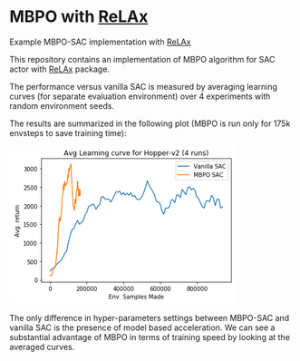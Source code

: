 # MBPO with [ReLAx](https://github.com/nslyubaykin/relax)
Example MBPO-SAC implementation with [ReLAx](https://github.com/nslyubaykin/relax)

This repository contains an implementation of MBPO algorithm for SAC actor with [ReLAx](https://github.com/nslyubaykin/relax) package.

The performance versus vanilla SAC is measured by averaging learning curves (for separate evaluation environment) over 4 experiments with random environment seeds.

The results are summarized in the following plot (MBPO is run only for 175k envsteps to save training time):

![mbpo_training](https://github.com/nslyubaykin/relax_mbpo_example/blob/master/mbpo_training.png)

The only difference in hyper-parameters settings between MBPO-SAC and vanilla SAC is the presence of model based acceleration. 
We can see a substantial advantage of MBPO in terms of training speed by looking at the averaged curves.

